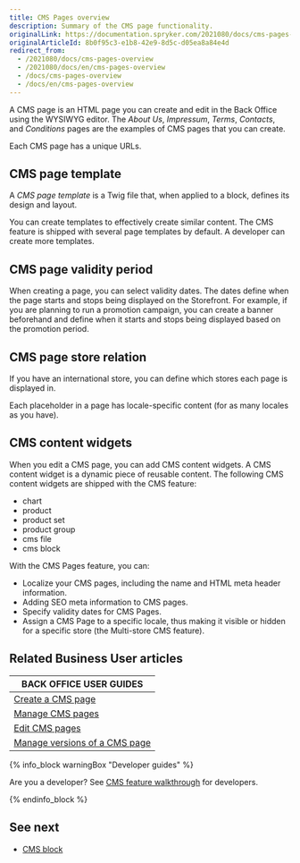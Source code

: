 ```yaml
---
title: CMS Pages overview
description: Summary of the CMS page functionality.
originalLink: https://documentation.spryker.com/2021080/docs/cms-pages-overview
originalArticleId: 8b0f95c3-e1b8-42e9-8d5c-d05ea8a84e4d
redirect_from:
  - /2021080/docs/cms-pages-overview
  - /2021080/docs/en/cms-pages-overview
  - /docs/cms-pages-overview
  - /docs/en/cms-pages-overview
---
```


A CMS page is an HTML page you can create and edit in the Back Office using the WYSIWYG editor. The *About Us*, *Impressum*, *Terms*, *Contacts*, and *Conditions* pages are the examples of CMS pages that you can create.

Each CMS page has a unique URLs.

## CMS page template

A *CMS page template* is a Twig file that, when applied to a block, defines its design and layout.

You can create templates to effectively create similar content. The CMS feature is shipped with several page templates by default. A developer can create more templates.

## CMS page validity period

When creating a page, you can select validity dates. The dates define when the page starts and stops being displayed on the Storefront. For example, if you are planning to run a promotion campaign, you can create a banner beforehand and define when it starts and stops being displayed based on the promotion period.


## CMS page store relation

If you have an international store, you can define which stores each page is displayed in.

Each placeholder in a page has locale-specific content (for as many locales as you have).

## CMS content widgets

When you edit a CMS page, you can add CMS content widgets. A CMS content widget is a dynamic piece of reusable content. The following CMS content widgets are shipped with the CMS feature:
* chart
* product
* product set
* product group
* cms file
* cms block

With the CMS Pages feature, you can:

* Localize your CMS pages, including the name and HTML meta header information.
* Adding SEO meta information to CMS pages.
* Specify validity dates for CMS Pages.
* Assign a CMS Page to a specific locale, thus making it visible or hidden for a specific store (the Multi-store CMS feature).

## Related Business User articles

|BACK OFFICE USER GUIDES|
|---|
| [Create a CMS page](/docs/scos/user/user-guides/{{page.version}}/back-office-user-guide/content/pages/creating-a-cms-page.html)  |
| [Manage CMS pages](/docs/scos/user/user-guides/{{page.version}}/back-office-user-guide/content/pages/creating-a-cms-page.html)  |
| [Edit CMS pages](/docs/scos/user/user-guides/{{page.version}}/back-office-user-guide/content/pages/editing-cms-pages.html)  |
| [Manage versions of a CMS page](/docs/scos/user/user-guides/{{page.version}}/back-office-user-guide/content/pages/managing-cms-page-versions.html)  |


{% info_block warningBox "Developer guides" %}

Are you a developer? See [CMS feature walkthrough](/docs/scos/dev/feature-walkthroughs/{{page.version}}/cms-feature-walkthrough/cms-feature-walkthrough.html) for developers.

{% endinfo_block %}

## See next

* [CMS block](/docs/scos/user/features/{{page.version}}/cms/cms-feature-overview/cms-blocks-overview.html)
